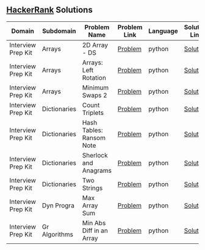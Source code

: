 ## [HackerRank](https://www.hackerrank.com/) Solutions

|Domain|Subdomain|Problem Name|Problem Link|Language|Solution Link|
---|---|---|---|---|---
|Interview Prep Kit|Arrays|2D Array - DS|[Problem](https://www.hackerrank.com/challenges/2d-array/problem)|python|[Solution](Interview-Preparation-Kit/Arrays/hour_glass_sum.py)|
|Interview Prep Kit|Arrays|Arrays: Left Rotation|[Problem](https://www.hackerrank.com/challenges/ctci-array-left-rotation/problem)|python|[Solution](Interview-Preparation-Kit/Arrays/rot_left.py)|
|Interview Prep Kit|Arrays|Minimum Swaps 2|[Problem](https://www.hackerrank.com/challenges/minimum-swaps-2/problem)|python|[Solution](Interview-Preparation-Kit/Arrays/minimum_swaps.py)|
|Interview Prep Kit|Dictionaries|Count Triplets|[Problem](https://www.hackerrank.com/challenges/count-triplets-1/problem)|python|[Solution](Interview-Preparation-Kit/dictionaries/count_triplets.py)|
|Interview Prep Kit|Dictionaries|Hash Tables: Ransom Note|[Problem](https://www.hackerrank.com/challenges/ctci-ransom-note/problem)|python|[Solution](Interview-Preparation-Kit/dictionaries/ransom_note.py)|
|Interview Prep Kit|Dictionaries|Sherlock and Anagrams|[Problem](https://www.hackerrank.com/challenges/sherlock-and-anagrams/problem)|python|[Solution](Interview-Preparation-Kit/dictionaries/sherlock_anagrams.py)|
|Interview Prep Kit|Dictionaries|Two Strings|[Problem](https://www.hackerrank.com/challenges/two-strings/problem)|python|[Solution](Interview-Preparation-Kit/dictionaries/two_strings.py)|
|Interview Prep Kit|Dyn Progra|Max Array Sum|[Problem](https://www.hackerrank.com/challenges/max-array-sum/problem)|python|[Solution](Interview-Preparation-Kit/Dynamic-Programming/max_array_sum.py)|
|Interview Prep Kit|Gr Algorithms|Min Abs Diff in an Array|[Problem](https://www.hackerrank.com/challenges/minimum-absolute-difference-in-an-array/problem)|python|[Solution](Interview-Preparation-Kit/Dynamic-Programming/minimum_absolute_difference.py)|
